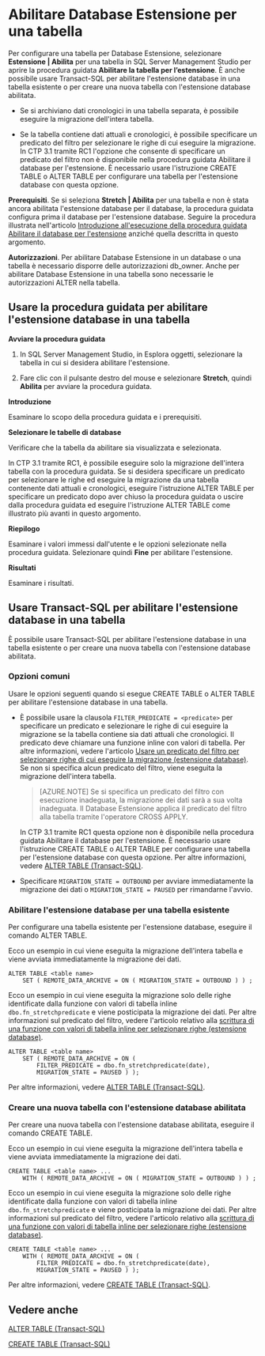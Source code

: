 <properties
	pageTitle="Abilitare Database Estensione per una tabella | Microsoft Azure"
	description="Scoprire come configurare una tabella per Database Estensione."
	services="sql-server-stretch-database"
	documentationCenter=""
	authors="douglaslMS"
	manager=""
	editor=""/>

<tags
	ms.service="sql-server-stretch-database"
	ms.workload="data-management"
	ms.tgt_pltfrm="na"
	ms.devlang="na"
	ms.topic="article"
	ms.date="02/26/2016"
	ms.author="douglasl"/>

# Abilitare Database Estensione per una tabella

Per configurare una tabella per Database Estensione, selezionare **Estensione | Abilita** per una tabella in SQL Server Management Studio per aprire la procedura guidata **Abilitare la tabella per l’estensione**. È anche possibile usare Transact-SQL per abilitare l'estensione database in una tabella esistente o per creare una nuova tabella con l'estensione database abilitata.

-   Se si archiviano dati cronologici in una tabella separata, è possibile eseguire la migrazione dell'intera tabella.

-   Se la tabella contiene dati attuali e cronologici, è possibile specificare un predicato del filtro per selezionare le righe di cui eseguire la migrazione. In CTP 3.1 tramite RC1 l'opzione che consente di specificare un predicato del filtro non è disponibile nella procedura guidata Abilitare il database per l'estensione. È necessario usare l'istruzione CREATE TABLE o ALTER TABLE per configurare una tabella per l'estensione database con questa opzione.

**Prerequisiti**. Se si seleziona **Stretch | Abilita** per una tabella e non è stata ancora abilitata l'estensione database per il database, la procedura guidata configura prima il database per l'estensione database. Seguire la procedura illustrata nell'articolo [Introduzione all'esecuzione della procedura guidata Abilitare il database per l'estensione](sql-server-stretch-database-wizard.md) anziché quella descritta in questo argomento.

**Autorizzazioni**. Per abilitare Database Estensione in un database o una tabella è necessario disporre delle autorizzazioni db\_owner. Anche per abilitare Database Estensione in una tabella sono necessarie le autorizzazioni ALTER nella tabella.

## <a name="EnableWizardTable"></a>Usare la procedura guidata per abilitare l'estensione database in una tabella
**Avviare la procedura guidata**

1.  In SQL Server Management Studio, in Esplora oggetti, selezionare la tabella in cui si desidera abilitare l'estensione.

2.  Fare clic con il pulsante destro del mouse e selezionare **Stretch**, quindi **Abilita** per avviare la procedura guidata.

**Introduzione**

Esaminare lo scopo della procedura guidata e i prerequisiti.

**Selezionare le tabelle di database**

Verificare che la tabella da abilitare sia visualizzata e selezionata.

In CTP 3.1 tramite RC1, è possibile eseguire solo la migrazione dell'intera tabella con la procedura guidata. Se si desidera specificare un predicato per selezionare le righe ed eseguire la migrazione da una tabella contenente dati attuali e cronologici, eseguire l'istruzione ALTER TABLE per specificare un predicato dopo aver chiuso la procedura guidata o uscire dalla procedura guidata ed eseguire l'istruzione ALTER TABLE come illustrato più avanti in questo argomento.

**Riepilogo**

Esaminare i valori immessi dall'utente e le opzioni selezionate nella procedura guidata. Selezionare quindi **Fine** per abilitare l'estensione.

**Risultati**

Esaminare i risultati.

## <a name="EnableTSQLTable"></a>Usare Transact-SQL per abilitare l'estensione database in una tabella
È possibile usare Transact-SQL per abilitare l'estensione database in una tabella esistente o per creare una nuova tabella con l'estensione database abilitata.

### Opzioni comuni
Usare le opzioni seguenti quando si esegue CREATE TABLE o ALTER TABLE per abilitare l'estensione database in una tabella.

-   È possibile usare la clausola `FILTER_PREDICATE = <predicate>` per specificare un predicato e selezionare le righe di cui eseguire la migrazione se la tabella contiene sia dati attuali che cronologici. Il predicato deve chiamare una funzione inline con valori di tabella. Per altre informazioni, vedere l'articolo [Usare un predicato del filtro per selezionare righe di cui eseguire la migrazione (estensione database)](sql-server-stretch-database-predicate-function.md). Se non si specifica alcun predicato del filtro, viene eseguita la migrazione dell'intera tabella.

    >   [AZURE.NOTE] Se si specifica un predicato del filtro con esecuzione inadeguata, la migrazione dei dati sarà a sua volta inadeguata. Il Database Estensione applica il predicato del filtro alla tabella tramite l'operatore CROSS APPLY.

    In CTP 3.1 tramite RC1 questa opzione non è disponibile nella procedura guidata Abilitare il database per l'estensione. È necessario usare l'istruzione CREATE TABLE o ALTER TABLE per configurare una tabella per l'estensione database con questa opzione. Per altre informazioni, vedere [ALTER TABLE (Transact-SQL)](https://msdn.microsoft.com/library/ms190273.aspx).

-   Specificare `MIGRATION_STATE = OUTBOUND` per avviare immediatamente la migrazione dei dati o `MIGRATION_STATE = PAUSED` per rimandarne l'avvio.

### Abilitare l'estensione database per una tabella esistente
Per configurare una tabella esistente per l'estensione database, eseguire il comando ALTER TABLE.

Ecco un esempio in cui viene eseguita la migrazione dell'intera tabella e viene avviata immediatamente la migrazione dei dati.

```tsql
ALTER TABLE <table name>
    SET ( REMOTE_DATA_ARCHIVE = ON ( MIGRATION_STATE = OUTBOUND ) ) ;
```
Ecco un esempio in cui viene eseguita la migrazione solo delle righe identificate dalla funzione con valori di tabella inline `dbo.fn_stretchpredicate` e viene posticipata la migrazione dei dati. Per altre informazioni sul predicato del filtro, vedere l'articolo relativo alla [scrittura di una funzione con valori di tabella inline per selezionare righe (estensione database)](sql-server-stretch-database-predicate-function.md).

```tsql
ALTER TABLE <table name>
    SET ( REMOTE_DATA_ARCHIVE = ON (
        FILTER_PREDICATE = dbo.fn_stretchpredicate(date),
        MIGRATION_STATE = PAUSED ) );
```

Per altre informazioni, vedere [ALTER TABLE (Transact-SQL)](https://msdn.microsoft.com/library/ms190273.aspx).

### Creare una nuova tabella con l'estensione database abilitata
Per creare una nuova tabella con l'estensione database abilitata, eseguire il comando CREATE TABLE.

Ecco un esempio in cui viene eseguita la migrazione dell'intera tabella e viene avviata immediatamente la migrazione dei dati.

```tsql
CREATE TABLE <table name> ...
    WITH ( REMOTE_DATA_ARCHIVE = ON ( MIGRATION_STATE = OUTBOUND ) ) ;
```
Ecco un esempio in cui viene eseguita la migrazione solo delle righe identificate dalla funzione con valori di tabella inline `dbo.fn_stretchpredicate` e viene posticipata la migrazione dei dati. Per altre informazioni sul predicato del filtro, vedere l'articolo relativo alla [scrittura di una funzione con valori di tabella inline per selezionare righe (estensione database)](sql-server-stretch-database-predicate-function.md).

```tsql
CREATE TABLE <table name> ...
    WITH ( REMOTE_DATA_ARCHIVE = ON (
        FILTER_PREDICATE = dbo.fn_stretchpredicate(date),
        MIGRATION_STATE = PAUSED ) );
```

Per altre informazioni, vedere [CREATE TABLE (Transact-SQL)](https://msdn.microsoft.com/library/ms174979.aspx).


## Vedere anche

[ALTER TABLE (Transact-SQL)](https://msdn.microsoft.com/library/ms190273.aspx)

[CREATE TABLE (Transact-SQL)](https://msdn.microsoft.com/library/ms174979.aspx)

<!---HONumber=AcomDC_0330_2016-->